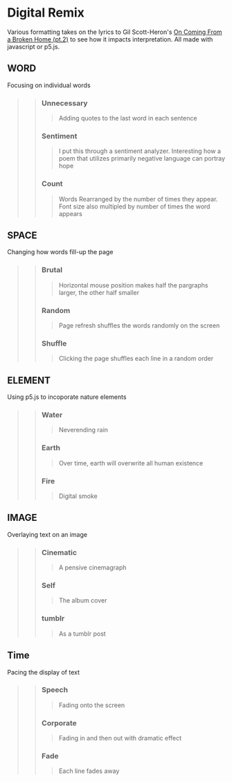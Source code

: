 
#  Digital Remix
Various formatting takes on the lyrics to Gil Scott-Heron's [On Coming From a Broken Home (pt.2)](https://www.youtube.com/watch?v=-tliVge1PIE) to see how it impacts interpretation. All made with javascript or p5.js.

## WORD
Focusing on individual words
>> ### Unnecessary
>>> Adding quotes to the last word in each sentence
>> ### Sentiment
>>> I put this through a sentiment analyzer. Interesting how a poem that utilizes primarily negative language can portray hope
>> ### Count
>>> Words Rearranged by the number of times they appear. Font size also multipled by number of times the word appears

## SPACE
Changing how words fill-up the page
>> ### Brutal
>>> Horizontal mouse position makes half the pargraphs larger, the other half smaller
>> ### Random
>>> Page refresh shuffles the words randomly on the screen
>> ### Shuffle
>>> Clicking the page shuffles each line in a random order

## ELEMENT
Using p5.js to incoporate nature elements
>> ### Water
>>> Neverending rain
>> ### Earth
>>> Over time, earth will overwrite all human existence
>> ### Fire
>>> Digital smoke

## IMAGE
Overlaying text on an image
>> ### Cinematic
>>> A pensive cinemagraph
>> ### Self
>>> The album cover
>> ### tumblr
>>> As a tumblr post

## Time
Pacing the display of text
>> ### Speech
>>> Fading onto the screen
>> ### Corporate
>>> Fading in and then out with dramatic effect
>> ### Fade
>>> Each line fades away